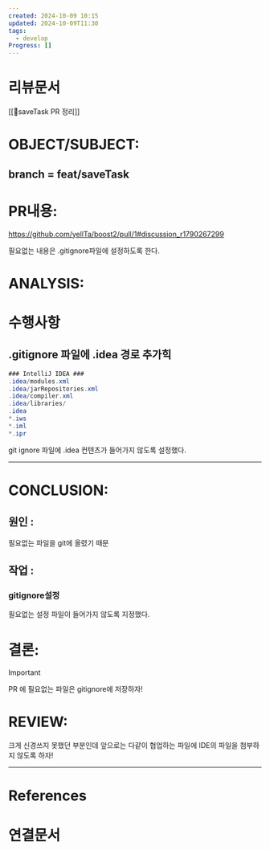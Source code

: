 ```yaml
---
created: 2024-10-09 10:15
updated: 2024-10-09T11:30
tags:
  - develop
Progress: []
---
```

# 리뷰문서
[[🌳saveTask PR 정리]]
# OBJECT/SUBJECT:
## branch = feat/saveTask
# PR내용:
https://github.com/yellTa/boost2/pull/1#discussion_r1790267299

필요없는 내용은 .gitignore파일에 설정하도록 한다.
# ANALYSIS:

# 수행사항 
## .gitignore 파일에 .idea 경로 추가힉
``` java
### IntelliJ IDEA ###  
.idea/modules.xml  
.idea/jarRepositories.xml  
.idea/compiler.xml  
.idea/libraries/  
.idea  
*.iws  
*.iml  
*.ipr
```

git ignore 파일에 .idea 컨텐츠가 들어가지 않도록 설정했다.

---
# CONCLUSION:

## 원인 :
필요없는 파일을 git에 올렸기 때문

## 작업 :
### gitignore설정
필요없는 설정 파일이 들어가지 않도록 지정했다.

# 결론:

>[!important]
>PR 에 필요없는 파일은 gitignore에 저장하자!
# REVIEW:
크게 신경쓰지 못했던 부분인데 앞으로는 다같이 협업하는 파일에 IDE의 파일을 첨부하지 않도록 하자!


---
# References

# 연결문서
